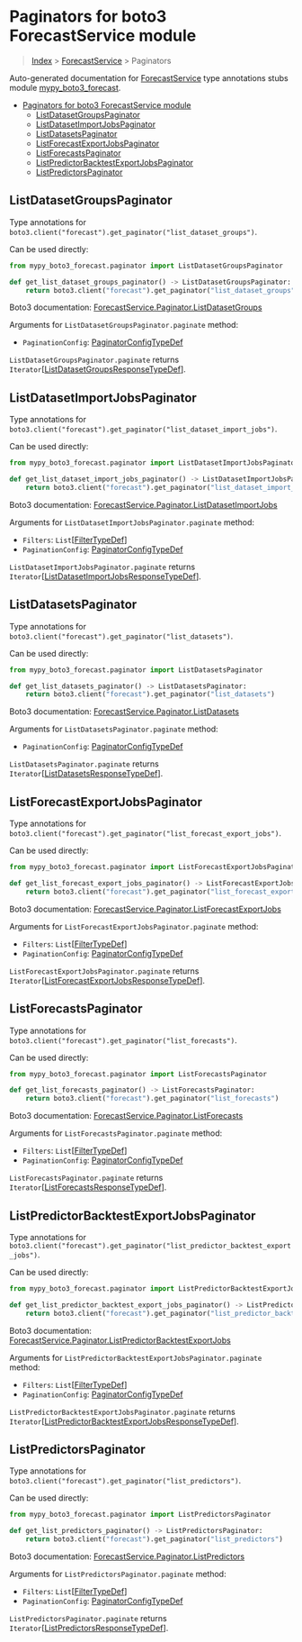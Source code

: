 # Paginators for boto3 ForecastService module

> [Index](..) > [ForecastService](.) > Paginators

Auto-generated documentation for
[ForecastService](https://boto3.amazonaws.com/v1/documentation/api/1.17.73/reference/services/forecast.html#ForecastService)
type annotations stubs module
[mypy_boto3_forecast](https://pypi.org/project/mypy-boto3-forecast/).

- [Paginators for boto3 ForecastService module](#paginators-for-boto3-forecastservice-module)
  - [ListDatasetGroupsPaginator](#listdatasetgroupspaginator)
  - [ListDatasetImportJobsPaginator](#listdatasetimportjobspaginator)
  - [ListDatasetsPaginator](#listdatasetspaginator)
  - [ListForecastExportJobsPaginator](#listforecastexportjobspaginator)
  - [ListForecastsPaginator](#listforecastspaginator)
  - [ListPredictorBacktestExportJobsPaginator](#listpredictorbacktestexportjobspaginator)
  - [ListPredictorsPaginator](#listpredictorspaginator)

## ListDatasetGroupsPaginator

Type annotations for
`boto3.client("forecast").get_paginator("list_dataset_groups")`.

Can be used directly:

```python
from mypy_boto3_forecast.paginator import ListDatasetGroupsPaginator

def get_list_dataset_groups_paginator() -> ListDatasetGroupsPaginator:
    return boto3.client("forecast").get_paginator("list_dataset_groups")
```

Boto3 documentation:
[ForecastService.Paginator.ListDatasetGroups](https://boto3.amazonaws.com/v1/documentation/api/1.17.73/reference/services/forecast.html#ForecastService.Paginator.ListDatasetGroups)

Arguments for `ListDatasetGroupsPaginator.paginate` method:

- `PaginationConfig`:
  [PaginatorConfigTypeDef](./type_defs.md#paginatorconfigtypedef)

`ListDatasetGroupsPaginator.paginate` returns
`Iterator`\[[ListDatasetGroupsResponseTypeDef](./type_defs.md#listdatasetgroupsresponsetypedef)\].

## ListDatasetImportJobsPaginator

Type annotations for
`boto3.client("forecast").get_paginator("list_dataset_import_jobs")`.

Can be used directly:

```python
from mypy_boto3_forecast.paginator import ListDatasetImportJobsPaginator

def get_list_dataset_import_jobs_paginator() -> ListDatasetImportJobsPaginator:
    return boto3.client("forecast").get_paginator("list_dataset_import_jobs")
```

Boto3 documentation:
[ForecastService.Paginator.ListDatasetImportJobs](https://boto3.amazonaws.com/v1/documentation/api/1.17.73/reference/services/forecast.html#ForecastService.Paginator.ListDatasetImportJobs)

Arguments for `ListDatasetImportJobsPaginator.paginate` method:

- `Filters`: `List`\[[FilterTypeDef](./type_defs.md#filtertypedef)\]
- `PaginationConfig`:
  [PaginatorConfigTypeDef](./type_defs.md#paginatorconfigtypedef)

`ListDatasetImportJobsPaginator.paginate` returns
`Iterator`\[[ListDatasetImportJobsResponseTypeDef](./type_defs.md#listdatasetimportjobsresponsetypedef)\].

## ListDatasetsPaginator

Type annotations for `boto3.client("forecast").get_paginator("list_datasets")`.

Can be used directly:

```python
from mypy_boto3_forecast.paginator import ListDatasetsPaginator

def get_list_datasets_paginator() -> ListDatasetsPaginator:
    return boto3.client("forecast").get_paginator("list_datasets")
```

Boto3 documentation:
[ForecastService.Paginator.ListDatasets](https://boto3.amazonaws.com/v1/documentation/api/1.17.73/reference/services/forecast.html#ForecastService.Paginator.ListDatasets)

Arguments for `ListDatasetsPaginator.paginate` method:

- `PaginationConfig`:
  [PaginatorConfigTypeDef](./type_defs.md#paginatorconfigtypedef)

`ListDatasetsPaginator.paginate` returns
`Iterator`\[[ListDatasetsResponseTypeDef](./type_defs.md#listdatasetsresponsetypedef)\].

## ListForecastExportJobsPaginator

Type annotations for
`boto3.client("forecast").get_paginator("list_forecast_export_jobs")`.

Can be used directly:

```python
from mypy_boto3_forecast.paginator import ListForecastExportJobsPaginator

def get_list_forecast_export_jobs_paginator() -> ListForecastExportJobsPaginator:
    return boto3.client("forecast").get_paginator("list_forecast_export_jobs")
```

Boto3 documentation:
[ForecastService.Paginator.ListForecastExportJobs](https://boto3.amazonaws.com/v1/documentation/api/1.17.73/reference/services/forecast.html#ForecastService.Paginator.ListForecastExportJobs)

Arguments for `ListForecastExportJobsPaginator.paginate` method:

- `Filters`: `List`\[[FilterTypeDef](./type_defs.md#filtertypedef)\]
- `PaginationConfig`:
  [PaginatorConfigTypeDef](./type_defs.md#paginatorconfigtypedef)

`ListForecastExportJobsPaginator.paginate` returns
`Iterator`\[[ListForecastExportJobsResponseTypeDef](./type_defs.md#listforecastexportjobsresponsetypedef)\].

## ListForecastsPaginator

Type annotations for
`boto3.client("forecast").get_paginator("list_forecasts")`.

Can be used directly:

```python
from mypy_boto3_forecast.paginator import ListForecastsPaginator

def get_list_forecasts_paginator() -> ListForecastsPaginator:
    return boto3.client("forecast").get_paginator("list_forecasts")
```

Boto3 documentation:
[ForecastService.Paginator.ListForecasts](https://boto3.amazonaws.com/v1/documentation/api/1.17.73/reference/services/forecast.html#ForecastService.Paginator.ListForecasts)

Arguments for `ListForecastsPaginator.paginate` method:

- `Filters`: `List`\[[FilterTypeDef](./type_defs.md#filtertypedef)\]
- `PaginationConfig`:
  [PaginatorConfigTypeDef](./type_defs.md#paginatorconfigtypedef)

`ListForecastsPaginator.paginate` returns
`Iterator`\[[ListForecastsResponseTypeDef](./type_defs.md#listforecastsresponsetypedef)\].

## ListPredictorBacktestExportJobsPaginator

Type annotations for
`boto3.client("forecast").get_paginator("list_predictor_backtest_export_jobs")`.

Can be used directly:

```python
from mypy_boto3_forecast.paginator import ListPredictorBacktestExportJobsPaginator

def get_list_predictor_backtest_export_jobs_paginator() -> ListPredictorBacktestExportJobsPaginator:
    return boto3.client("forecast").get_paginator("list_predictor_backtest_export_jobs")
```

Boto3 documentation:
[ForecastService.Paginator.ListPredictorBacktestExportJobs](https://boto3.amazonaws.com/v1/documentation/api/1.17.73/reference/services/forecast.html#ForecastService.Paginator.ListPredictorBacktestExportJobs)

Arguments for `ListPredictorBacktestExportJobsPaginator.paginate` method:

- `Filters`: `List`\[[FilterTypeDef](./type_defs.md#filtertypedef)\]
- `PaginationConfig`:
  [PaginatorConfigTypeDef](./type_defs.md#paginatorconfigtypedef)

`ListPredictorBacktestExportJobsPaginator.paginate` returns
`Iterator`\[[ListPredictorBacktestExportJobsResponseTypeDef](./type_defs.md#listpredictorbacktestexportjobsresponsetypedef)\].

## ListPredictorsPaginator

Type annotations for
`boto3.client("forecast").get_paginator("list_predictors")`.

Can be used directly:

```python
from mypy_boto3_forecast.paginator import ListPredictorsPaginator

def get_list_predictors_paginator() -> ListPredictorsPaginator:
    return boto3.client("forecast").get_paginator("list_predictors")
```

Boto3 documentation:
[ForecastService.Paginator.ListPredictors](https://boto3.amazonaws.com/v1/documentation/api/1.17.73/reference/services/forecast.html#ForecastService.Paginator.ListPredictors)

Arguments for `ListPredictorsPaginator.paginate` method:

- `Filters`: `List`\[[FilterTypeDef](./type_defs.md#filtertypedef)\]
- `PaginationConfig`:
  [PaginatorConfigTypeDef](./type_defs.md#paginatorconfigtypedef)

`ListPredictorsPaginator.paginate` returns
`Iterator`\[[ListPredictorsResponseTypeDef](./type_defs.md#listpredictorsresponsetypedef)\].
